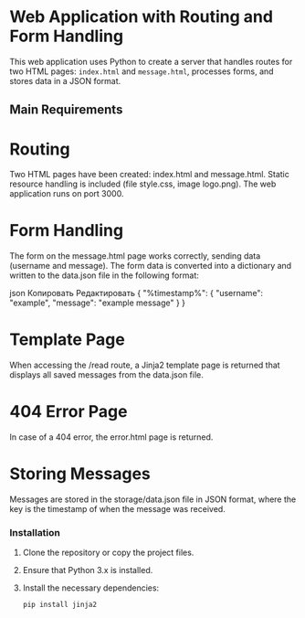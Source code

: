 # Web Application with Routing and Form Handling

This web application uses Python to create a server that handles routes for two HTML pages: `index.html` and `message.html`, processes forms, and stores data in a JSON format.

## Main Requirements

# Routing

Two HTML pages have been created: index.html and message.html.
Static resource handling is included (file style.css, image logo.png).
The web application runs on port 3000.

# Form Handling

The form on the message.html page works correctly, sending data (username and message).
The form data is converted into a dictionary and written to the data.json file in the following format:

json
Копировать
Редактировать
{
  "%timestamp%": {
    "username": "example",
    "message": "example message"
  }
}

# Template Page

When accessing the /read route, a Jinja2 template page is returned that displays all saved messages from the data.json file.

# 404 Error Page

In case of a 404 error, the error.html page is returned.

# Storing Messages

Messages are stored in the storage/data.json file in JSON format, where the key is the timestamp of when the message was received.

### Installation

1. Clone the repository or copy the project files.

2. Ensure that Python 3.x is installed.

3. Install the necessary dependencies:

   ```bash
   pip install jinja2
